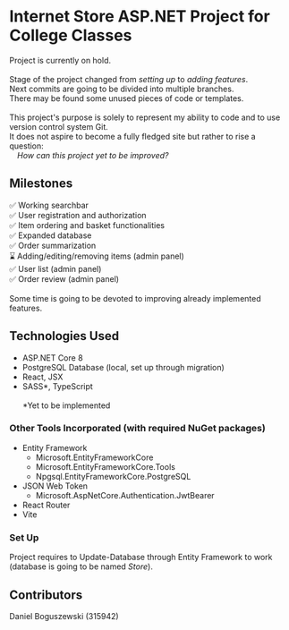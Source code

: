 # Internet Store ASP.NET Project for College Classes
Project is currently on hold. \
\
Stage of the project changed from *setting up* to *adding features*. \
Next commits are going to be divided into multiple branches. \
There may be found some unused pieces of code or templates. \
\
This project's purpose is solely to represent my ability to code and to use version control system Git. \
It does not aspire to become a fully fledged site but rather to rise a question: \
&emsp;*How can this project yet to be improved?*

## Milestones
:white_check_mark: Working searchbar \
:white_check_mark: User registration and authorization \
:white_check_mark: Item ordering and basket functionalities \
:white_check_mark: Expanded database \
:white_check_mark: Order summarization \
:hourglass: Adding/editing/removing items (admin panel) \
:white_check_mark: User list (admin panel) \
:white_check_mark: Order review (admin panel) \
\
Some time is going to be devoted to improving already implemented features.

## Technologies Used
- ASP.NET Core 8
- PostgreSQL Database (local, set up through migration)
- React, JSX
- SASS*, TypeScript \
\
*Yet to be implemented

### Other Tools Incorporated (with required NuGet packages)
- Entity Framework
  - Microsoft.EntityFrameworkCore
  - Microsoft.EntityFrameworkCore.Tools
  - Npgsql.EntityFrameworkCore.PostgreSQL
- JSON Web Token
  - Microsoft.AspNetCore.Authentication.JwtBearer
- React Router
- Vite

### Set Up
Project requires to Update-Database through Entity Framework to work (database is going to be named *Store*).

## Contributors
Daniel Boguszewski (315942)
